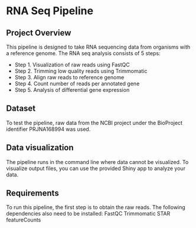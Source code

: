 # RNA Seq Pipeline

## Project Overview
This pipeline is designed to take RNA sequencing data from organisms with a reference genome. The RNA seq analysis consists of 5 steps:

- Step 1. Visualization of raw reads using FastQC
- Step 2. Trimming low quality reads using Trimmomatic
- Step 3. Align raw reads to reference genome
- Step 4. Count number of reads per annotated gene
- Step 5. Analysis of differential gene expression

## Dataset
To test the pipeline, raw data from the NCBI project under the BioProject identifier PRJNA168994 was used. 

## Data visualization
The pipeline runs in the command line where data cannot be visualized. To visualize output files, you can use the provided Shiny app to analyze your data. 

## Requirements
To run this pipeline, the first step is to obtain the raw reads. The following dependencies also need to be installed:
FastQC 
Trimmomatic 
STAR
featureCounts
